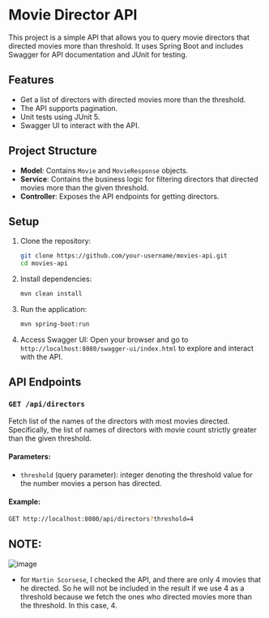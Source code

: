 # Movie Director API

This project is a simple API that allows you to query movie directors that directed movies more than threshold. 
It uses Spring Boot and includes Swagger for API documentation and JUnit for testing.

## Features
- Get a list of directors with directed movies more than the threshold.
- The API supports pagination.
- Unit tests using JUnit 5.
- Swagger UI to interact with the API.

## Project Structure

- **Model**: Contains `Movie` and `MovieResponse` objects.
- **Service**: Contains the business logic for filtering directors that directed movies more than the given threshold.
- **Controller**: Exposes the API endpoints for getting directors.

## Setup

1. Clone the repository:
    ```bash
    git clone https://github.com/your-username/movies-api.git
    cd movies-api
    ```

2. Install dependencies:
    ```bash
    mvn clean install
    ```

3. Run the application:
    ```bash
    mvn spring-boot:run
    ```

4. Access Swagger UI:
   Open your browser and go to `http://localhost:8080/swagger-ui/index.html` to explore and interact with the API.

## API Endpoints

### `GET /api/directors`

Fetch list of the names of the directors with most movies directed. Specifically, the list of names 
of directors with movie count strictly greater than the given threshold. 

#### Parameters:
- `threshold` (query parameter): integer denoting the threshold value for the number movies a person has directed.

#### Example:
```bash
GET http://localhost:8080/api/directors?threshold=4
```

## NOTE:
![image](https://github.com/user-attachments/assets/8d9d5ad1-ecab-4c71-bf64-60b62f421e1b)

- for `Martin Scorsese`, I checked the API, and there are only 4 movies that he directed. So he will not be included in the result if we use 4 as a threshold because we fetch the ones who directed movies more than the threshold. In this case, 4.
